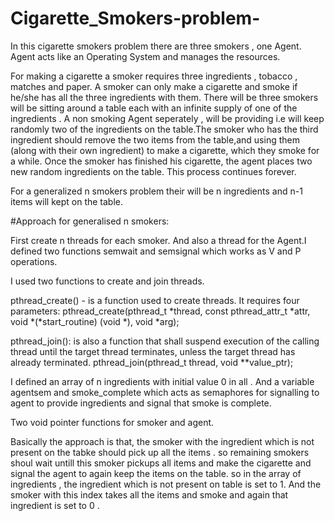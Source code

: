 # Cigarette_Smokers-problem-

 In this cigarette smokers problem there are three smokers , one Agent. Agent acts like an Operating System and manages the resources.
 
 For making a cigarette  a smoker requires three ingredients , tobacco , matches and paper. A smoker can only make a cigarette and smoke if he/she has all the three ingredients with them. There will be three smokers will be sitting around a table each with an infinite supply of one of the ingredients . A non smoking Agent seperately , will be providing i.e will keep randomly two of the ingredients on the table.The smoker who has the third ingredient should remove the two items from the table,and using them (along with their own ingredient) to make a cigarette, which they smoke for a while. Once the smoker has finished his cigarette, the agent places two new random ingredients on the table. This process continues forever.
 
For a generalized n smokers problem their will be n ingredients and n-1 items will kept on the table.
 
#Approach for generalised n smokers:

First create n threads for each smoker. And also a thread for the Agent.I defined two functions semwait and semsignal which works as V and P operations.

I used two functions to create and join threads.

pthread_create() - is a function used to create threads.
It requires four parameters: 
pthread_create(pthread_t *thread, const pthread_attr_t *attr, void *(*start_routine) (void *), void *arg);


pthread_join(): is also a function that shall suspend execution of the calling thread until the target thread terminates, unless the target thread has already terminated.
 pthread_join(pthread_t thread, void **value_ptr);
 
 
 I defined an array of n ingredients with initial value 0 in all . And a variable agentsem and smoke_complete which acts as semaphores  for signalling to agent to provide ingredients and signal that smoke is complete.
 
Two void pointer functions for smoker and agent.

Basically the approach is that,
the smoker with the ingredient which is not present on the tabke should pick up all the items . so remaining smokers shoul wait untill this smoker pickups all items and make the cigarette and signal the agent to again keep the items on the table.
so in the array of ingredients , the ingredient which is not present on table is set to 1.
And the smoker with this index takes all the items and smoke and again that ingredient is set to 0 .



 

 
 
 
